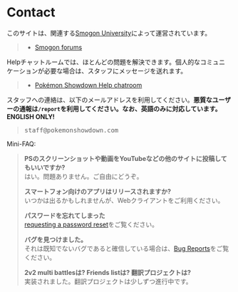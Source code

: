# Contact

このサイトは、関連する[Smogon University](http://smogon.com/)によって運営されています。

<blockquote><ul class="nav">
	<li><a class="button nav-first nav-last" href="//smogon.com/forums/">Smogon forums</a></li>
</ul></blockquote><div style="clear:both"></div>

Helpチャットルームでは、ほとんどの問題を解決できます。個人的なコミュニケーションが必要な場合は、スタッフにメッセージを送れます。

<blockquote><ul class="nav">
	<li><a class="button nav-first nav-last" href="//play.pokemonshowdown.com/help">Pokémon Showdown Help chatroom</a></li>
</ul></blockquote><div style="clear:both"></div>

スタッフへの連絡は、以下のメールアドレスを利用してください。<strong>悪質なユーザーの通報は`/report`を利用してください。なお、英語のみに対応しています。ENGLISH ONLY!</strong>

> <kbd>st</kbd><kbd>aff@pok</kbd><kbd>emonshowdown.com</kbd>

Mini-FAQ:

> **PSのスクリーンショットや動画をYouTubeなどの他のサイトに投稿してもいいですか?**  
> はい。問題ありません。ご自由にどうぞ。
> 
> **スマートフォン向けのアプリはリリースされますか?**  
> いつかは出るかもしれませんが、Webクライアントをご利用ください。
> 
> **パスワードを忘れてしまった**  
> [requesting a password reset](https://www.smogon.com/forums/threads/names-passwords-rooms-and-servers-contacting-upper-staff.3538721/)をご覧ください。
> 
> **バグを見つけました。**  
> それは既知でないバグであると確信している場合は、[Bug Reports](/bugreports)をご覧ください。
> 
> **2v2 multi battlesは? Friends listは? 翻訳プロジェクトは?**  
> 実装されました。翻訳プロジェクトは少しずつ進行中です。 
